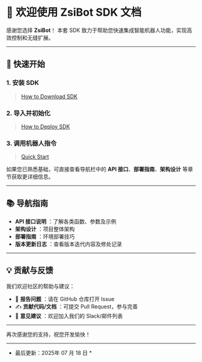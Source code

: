# 🎉 欢迎使用 ZsiBot SDK 文档

感谢您选择 **ZsiBot**！
本套 SDK 致力于帮助您快速集成智能机器人功能，实现高效控制和无缝扩展。

---

## 🚀 快速开始

### 1. 安装 SDK

> [How to Download SDK](sdk_download.md)

### 2. 导入并初始化

> [How to Deploy SDK](deploy.md)

### 3. 调用机器人指令

> [Quick Start](mc_sdk.md)

如果您已熟悉基础，可直接查看导航栏中的 **API 接口**、**部署指南**、**架构设计** 等章节获取更详细信息。

---

## 📚 导航指南

- **API 接口说明** ：了解各类函数、参数及示例
- **架构设计** ：项目整体架构
- **部署指南** ：环境部署技巧
- **版本更新日志** ：查看版本迭代内容及修处记录

---

## 💡 贡献与反馈

我们欢迎社区的帮助与建议：

- 📌 **报告问题** ：请在 GitHub 仓库打开 Issue
- ✍️ **贡献代码/文档** ：可提交 Pull Request，参与完善
- 💬 **意见建议** ：欢迎加入我们的 Slack/邮件列表

---

再次感谢您的支持，祝您开发愉快！

---

* 最后更新：2025年 07 月 18 日 *

